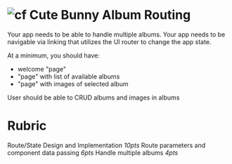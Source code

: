 ![cf](http://i.imgur.com/7v5ASc8.png) Cute Bunny Album Routing
===

Your app needs to be able to handle multiple albums. Your app needs to
be navigable via linking that utilizes the UI router to change the app state.

At a minimum, you should have:

* welcome "page"
* "page" with list of available albums
* "page" with images of selected album

User should be able to CRUD albums and images in albums

# Rubric
Route/State Design and Implementation *10pts*
Route parameters and component data passing *6pts*
Handle multiple albums *4pts*




  
